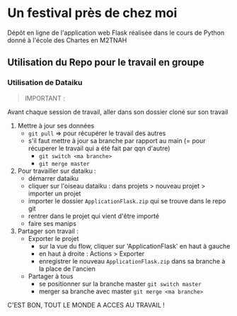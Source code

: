 # Un festival près de chez moi

Dépôt en ligne de l'application web Flask réalisée dans le cours de Python donné à l'école des Chartes en M2TNAH

## Utilisation du Repo pour le travail en groupe

### Utilisation de Dataiku

>IMPORTANT : 

Avant chaque session de travail, aller dans son dossier cloné sur son travail
1. Mettre à jour ses données
	- `git pull` => pour récupérer le travail des autres
	- s'il faut mettre à jour sa branche par rapport au main (= pour récuperer le travail qui a été fait par qqn d'autre)
		- `git switch <ma branche>`
		- `git merge master`
2. Pour travailler sur dataiku :
	- démarrer dataiku
	- cliquer sur l'oiseau dataiku : dans projets > nouveau projet > importer un projet
	- importer le dossier `ApplicationFlask.zip` qui se trouve dans le repo git
	- rentrer dans le projet qui vient d'être importé
	- faire ses manips
3. Partager son travail :
	- Exporter le projet
		- sur la vue du flow, cliquer sur 'ApplicationFlask' en haut à gauche
		- en haut à droite : Actions > Exporter 
		- enregistrer le nouveau `ApplicationFlask.zip` dans sa branche à la place de l'ancien
	- Partager à tous
		- se positionner sur la branche master `git switch master`
		- merger sa branche avec master `git merge <ma branche>`

C'EST BON, TOUT LE MONDE A ACCES AU TRAVAIL !
